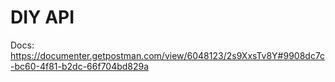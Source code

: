 # DIY API
Docs: https://documenter.getpostman.com/view/6048123/2s9XxsTv8Y#9908dc7c-bc60-4f81-b2dc-66f704bd829a